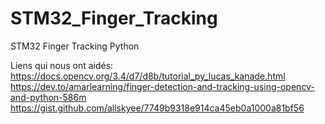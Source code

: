 # STM32_Finger_Tracking
STM32 Finger Tracking Python


Liens qui nous ont aidés:
https://docs.opencv.org/3.4/d7/d8b/tutorial_py_lucas_kanade.html
https://dev.to/amarlearning/finger-detection-and-tracking-using-opencv-and-python-586m
https://gist.github.com/allskyee/7749b9318e914ca45eb0a1000a81bf56
